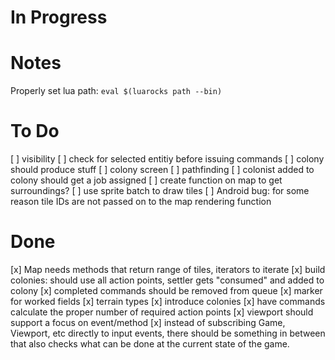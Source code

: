 # In Progress


# Notes

Properly set lua path:
`eval $(luarocks path --bin)`

# To Do

[ ] visibility
[ ] check for selected entitiy before issuing commands
[ ] colony should produce stuff
[ ] colony screen
[ ] pathfinding
[ ] colonist added to colony should get a job assigned
[ ] create function on map to get surroundings?
[ ] use sprite batch to draw tiles
[ ] Android bug: for some reason tile IDs are not passed on to the map rendering function

# Done

[x] Map needs methods that return range of tiles, iterators to iterate
[x] build colonies: should use all action points, settler gets "consumed" and added to colony
[x] completed commands should be removed from queue
[x] marker for worked fields
[x] terrain types
[x] introduce colonies
[x] have commands calculate the proper number of required action points
[x] viewport should support a focus on event/method
[x] instead of subscribing Game, Viewport, etc directly to input events, there should be something in between that also checks what can be done at the current state of the game.
